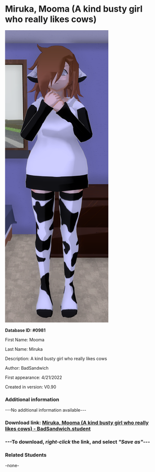 # Miruka, Mooma (A kind busty girl who really likes cows)

<img src="../../Files/Images/Miruka, Mooma (A kind busty girl who really likes cows).png" title="Miruka, Mooma (A kind busty girl who really likes cows) - BadSandwich">

**Database ID: #0981**

First Name: Mooma

Last Name: Miruka

Description: A kind busty girl who really likes cows

Author: BadSandwich

First appearance: 4/21/2022

Created in version: V0.90

### Additional information

---No additional information available---

### Download link: <a href="https://raw.githubusercontent.com/Arbiter1223/Daigaku-Gurashi-Custom-Students/master/Files/Student%20Files/Miruka%2C%20Mooma%20(A%20kind%20busty%20girl%20who%20really%20likes%20cows)%20-%20BadSandwich.student">Miruka, Mooma (A kind busty girl who really likes cows) - BadSandwich.student</a>

### ---**To download, _right-click_ the link, and select _"Save as"_**---

### Related Students

-none-
